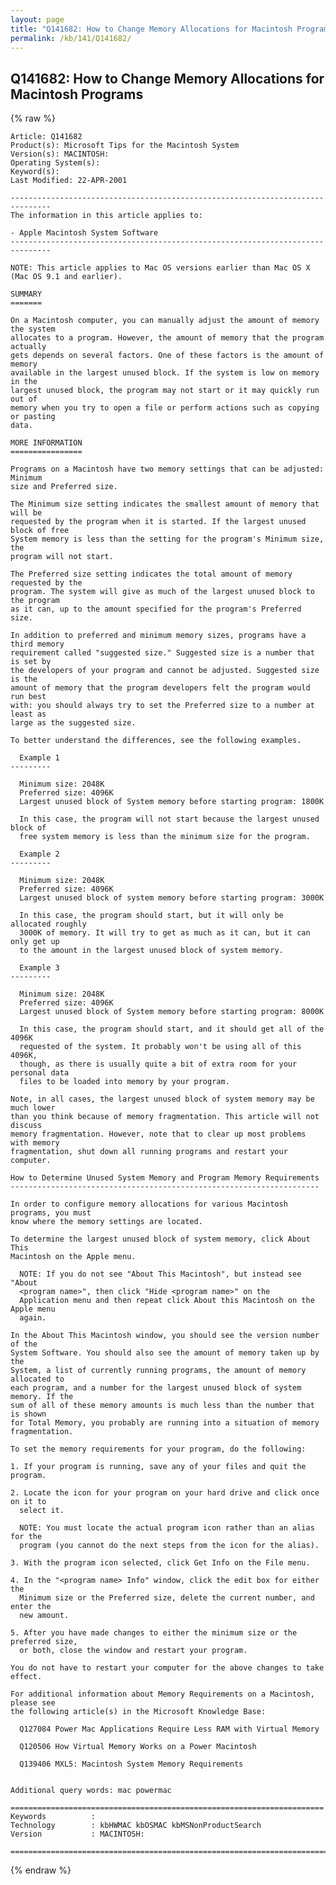 ```yaml
---
layout: page
title: "Q141682: How to Change Memory Allocations for Macintosh Programs"
permalink: /kb/141/Q141682/
---
```


## Q141682: How to Change Memory Allocations for Macintosh Programs

{% raw %}

	Article: Q141682
	Product(s): Microsoft Tips for the Macintosh System
	Version(s): MACINTOSH:
	Operating System(s): 
	Keyword(s): 
	Last Modified: 22-APR-2001
	
	-------------------------------------------------------------------------------
	The information in this article applies to:
	
	- Apple Macintosh System Software 
	-------------------------------------------------------------------------------
	
	NOTE: This article applies to Mac OS versions earlier than Mac OS X (Mac OS 9.1 and earlier).
	
	SUMMARY
	=======
	
	On a Macintosh computer, you can manually adjust the amount of memory the system
	allocates to a program. However, the amount of memory that the program actually
	gets depends on several factors. One of these factors is the amount of memory
	available in the largest unused block. If the system is low on memory in the
	largest unused block, the program may not start or it may quickly run out of
	memory when you try to open a file or perform actions such as copying or pasting
	data.
	
	MORE INFORMATION
	================
	
	Programs on a Macintosh have two memory settings that can be adjusted: Minimum
	size and Preferred size.
	
	The Minimum size setting indicates the smallest amount of memory that will be
	requested by the program when it is started. If the largest unused block of free
	System memory is less than the setting for the program's Minimum size, the
	program will not start.
	
	The Preferred size setting indicates the total amount of memory requested by the
	program. The system will give as much of the largest unused block to the program
	as it can, up to the amount specified for the program's Preferred size.
	
	In addition to preferred and minimum memory sizes, programs have a third memory
	requirement called "suggested size." Suggested size is a number that is set by
	the developers of your program and cannot be adjusted. Suggested size is the
	amount of memory that the program developers felt the program would run best
	with: you should always try to set the Preferred size to a number at least as
	large as the suggested size.
	
	To better understand the differences, see the following examples.
	
	  Example 1
	---------
	
	  Minimum size: 2048K
	  Preferred size: 4096K
	  Largest unused block of System memory before starting program: 1800K
	
	  In this case, the program will not start because the largest unused block of
	  free system memory is less than the minimum size for the program.
	
	  Example 2
	---------
	
	  Minimum size: 2048K
	  Preferred size: 4096K
	  Largest unused block of system memory before starting program: 3000K
	
	  In this case, the program should start, but it will only be allocated roughly
	  3000K of memory. It will try to get as much as it can, but it can only get up
	  to the amount in the largest unused block of system memory.
	
	  Example 3
	---------
	
	  Minimum size: 2048K
	  Preferred size: 4096K
	  Largest unused block of System memory before starting program: 8000K
	
	  In this case, the program should start, and it should get all of the 4096K
	  requested of the system. It probably won't be using all of this 4096K,
	  though, as there is usually quite a bit of extra room for your personal data
	  files to be loaded into memory by your program.
	
	Note, in all cases, the largest unused block of system memory may be much lower
	than you think because of memory fragmentation. This article will not discuss
	memory fragmentation. However, note that to clear up most problems with memory
	fragmentation, shut down all running programs and restart your computer.
	
	How to Determine Unused System Memory and Program Memory Requirements
	---------------------------------------------------------------------
	
	In order to configure memory allocations for various Macintosh programs, you must
	know where the memory settings are located.
	
	To determine the largest unused block of system memory, click About This
	Macintosh on the Apple menu.
	
	  NOTE: If you do not see "About This Macintosh", but instead see "About
	  <program name>", then click "Hide <program name>" on the
	  Application menu and then repeat click About this Macintosh on the Apple menu
	  again.
	
	In the About This Macintosh window, you should see the version number of the
	System Software. You should also see the amount of memory taken up by the
	System, a list of currently running programs, the amount of memory allocated to
	each program, and a number for the largest unused block of system memory. If the
	sum of all of these memory amounts is much less than the number that is shown
	for Total Memory, you probably are running into a situation of memory
	fragmentation.
	
	To set the memory requirements for your program, do the following:
	
	1. If your program is running, save any of your files and quit the program.
	
	2. Locate the icon for your program on your hard drive and click once on it to
	  select it.
	
	  NOTE: You must locate the actual program icon rather than an alias for the
	  program (you cannot do the next steps from the icon for the alias).
	
	3. With the program icon selected, click Get Info on the File menu.
	
	4. In the "<program name> Info" window, click the edit box for either the
	  Minimum size or the Preferred size, delete the current number, and enter the
	  new amount.
	
	5. After you have made changes to either the minimum size or the preferred size,
	  or both, close the window and restart your program.
	
	You do not have to restart your computer for the above changes to take effect.
	
	For additional information about Memory Requirements on a Macintosh, please see
	the following article(s) in the Microsoft Knowledge Base:
	
	  Q127084 Power Mac Applications Require Less RAM with Virtual Memory
	
	  Q120506 How Virtual Memory Works on a Power Macintosh
	
	  Q139406 MXL5: Macintosh System Memory Requirements
	
	
	Additional query words: mac powermac
	
	======================================================================
	Keywords          :  
	Technology        : kbHWMAC kbOSMAC kbMSNonProductSearch
	Version           : MACINTOSH:
	
	=============================================================================
	

{% endraw %}
